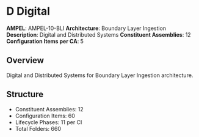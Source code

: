 # D Digital

**AMPEL**: AMPEL-10-BLI
**Architecture**: Boundary Layer Ingestion
**Description**: Digital and Distributed Systems
**Constituent Assemblies**: 12
**Configuration Items per CA**: 5

## Overview
Digital and Distributed Systems for Boundary Layer Ingestion architecture.

## Structure
- Constituent Assemblies: 12
- Configuration Items: 60
- Lifecycle Phases: 11 per CI
- Total Folders: 660
